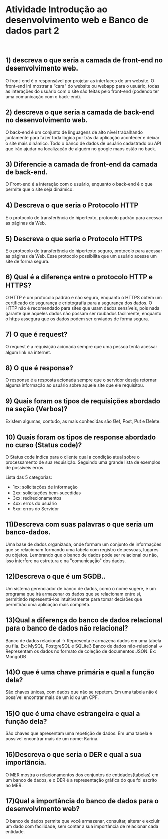 

# Atividade Introdução ao desenvolvimento web e Banco de dados part 2

<br>

## 1) descreva o que seria a camada de front-end no desenvolvimento web.

O front-end é o responsável por projetar as interfaces de um website. O front-end irá mostrar a “cara" do website ou webapp para o usuário, todas as interações do usuário com o site são feitas pelo front-end (podendo ter uma comunicação com o back-end).

## 2) descreva o que seria a camada de back-end no desenvolvimento web.

O back-end é um conjunto de linguagens de alto nível trabalhando juntamente para fazer toda lógica por trás da aplicação acontecer e deixar o site mais dinâmico. Todo o banco de dados de usuário cadastrado ou API que irão ajudar na localização de alguém no google maps estão no back. 

## 3) Diferencie a camada de front-end da camada de back-end.

O Front-end é a interação com o usuário, enquanto o back-end é o que permite que o site seja dinâmico.

## 4) Descreva o que seria o Protocolo HTTP

É o protocolo de transferência de hipertexto, protocolo padrão para acessar as páginas da Web.

## 5) Descreva o que seria o Protocolo HTTPS

É o protocolo de transferência de hipertexto seguro, protocolo para acessar as páginas da Web. Esse protocolo possibilita que um usuário acesse um site de forma segura.

## 6) Qual é a diferença entre o protocolo HTTP e HTTPS?

O HTTP é um protocolo padrão e não seguro, enquanto o HTTPS obtém um certificado de segurança e criptografia para a segurança dos dados.
O HTTP não é recomendado para sites que usam dados sensíveis, pois nada garante que aqueles dados não possam ser roubados facilmente, enquanto o https assegura que os dados podem ser enviados de forma segura.
 
## 7) O que é request?

O request é a requisição acionada sempre que uma pessoa tenta acessar algum link na internet.

## 8) O que é response?

O response é a resposta acionada sempre que o servidor deseja retornar alguma informação ao usuário sobre aquele site que ele requisitou.

## 9) Quais foram os tipos de requisições abordado na seção (Verbos)?

Existem algumas, contudo, as mais conhecidas são Get, Post, Put e Delete.

## 10) Quais foram os tipos de response abordado no curso (Status code)?

O Status code indica para o cliente qual a condição atual sobre o processamento de sua requisição. Seguindo uma grande lista de exemplos de possíveis erros.

Lista das 5 categorias: 
  - 1xx: solicitações de informação
  - 2xx: solicitações bem-sucedidas
  - 3xx: redirecionamentos
  - 4xx: erros do usuário
  - 5xx: erros do Servidor

## 11)Descreva com suas palavras o que seria um banco-dados.

Uma base de dados organizada, onde formam um conjunto de informações que se relacionam formando uma tabela com registro de pessoas, lugares ou objetos. Lembrando que o banco de dados pode ser relacional ou não, isso interfere na estrutura e na "comunicação" dos dados. 

## 12)Descreva o que é um SGDB..

Um sistema gerenciador de banco de dados, como o nome sugere, é um programa que irá armazenar os dados que se relacionam entre si, permitindo representá-los intuitivamente para tomar decisões que permitirão uma aplicação mais completa.

## 13)Qual a diferença do banco de dados relacional para o banco de dados não relacional?

Banco de dados relacional -> Representa e armazena dados em uma tabela ou fila. Ex: MySQL, PostgreSQL e SQLite3 
Banco de dados não-relacional -> Representam os dados no formato de coleção de documentos JSON. Ex: MongoDB

## 14)O que é uma chave primária e qual a função dela?

São chaves únicas, com dados que não se repetem. Em uma tabela não é possível encontrar mais de um id ou um CPF.

## 15)O que é uma chave estrangeira e qual a função dela?

São chaves que apresentam uma repetição de dados. Em uma tabela é possível encontrar mais de um nome: Karina.

## 16)Descreva o que seria o DER e qual a sua importância.

O MER mostra o relacionamentos dos conjuntos de entidades(tabelas) em um banco de dados, e o DER é a representação gráfica do que foi escrito no MER.

## 17)Qual a importância do banco de dados para o desenvolvimento web?

O banco de dados permite que você armazenar, consultar, alterar e excluir um dado com facilidade, sem contar a sua importância de relacionar cada entidade.


